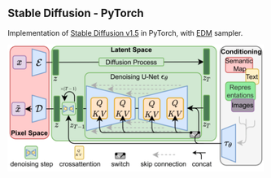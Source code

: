 
## Stable Diffusion - PyTorch

Implementation of [Stable Diffusion v1.5](https://arxiv.org/abs/2112.10752) in PyTorch, with [EDM](https://arxiv.org/abs/2206.00364) sampler.

![stablediffusion](images/architecture.png)
